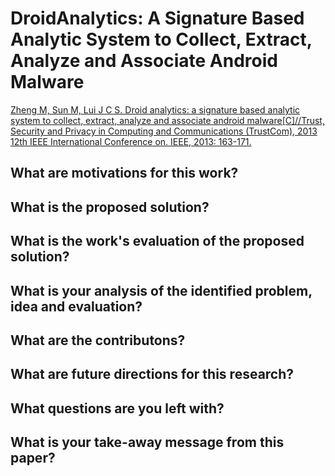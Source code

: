 # DroidAnalytics: A Signature Based Analytic System to Collect, Extract, Analyze and Associate Android Malware

[Zheng M, Sun M, Lui J C S. Droid analytics: a signature based analytic system to collect, extract, analyze and associate android malware[C]//Trust, Security and Privacy in Computing and Communications (TrustCom), 2013 12th IEEE International Conference on. IEEE, 2013: 163-171.](https://arxiv.org/pdf/1302.7212.pdf)

## What are motivations for this work?
## What is the proposed solution?
## What is the work's evaluation of the proposed solution?
## What is your analysis of the identified problem, idea and evaluation?
## What are the contributons?
## What are future directions for this research?
## What questions are you left with?
## What is your take-away message from this paper?
